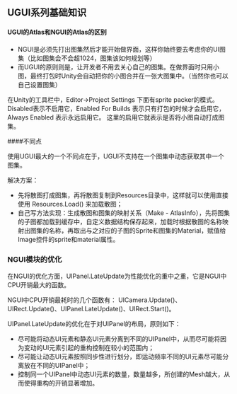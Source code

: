 ## UGUI系列基础知识

#### UGUI的Atlas和NGUI的Atlas的区别

- NGUI是必须先打出图集然后才能开始做界面，这样你始终要去考虑你的UI图集（比如图集会不会超1024，图集该如何规划等）
- 而UGUI的原则则是，让开发者不用去关心自己的图集。在做界面时只用小图，最终打包时Unity会自动把你的小图合并在一张大图集中。（当然你也可以自己设置图集）

在Unity的工具栏中，Editor->Project Settings 下面有sprite packer的模式。Disabled表示不启用它，Enabled For Builds 表示只有打包的时候才会启用它，Always Enabled 表示永远启用它。 这里的启用它就表示是否将小图自动打成图集。

####不同点

使用UGUI最大的一个不同点在于，UGUI不支持在一个图集中动态获取其中一个图集。

解决方案：

- 先将散图打成图集，再将散图复制到Resources目录中，这样就可以使用直接使用 Resources.Load() 来加载散图；
- 自己写方法实现：生成散图和图集的映射关系（Make - AtlasInfo），先将图集的子图都加载到缓存中，自定义数据结构保存起来，加载时根据散图的名称映射出图集的名称，再取出与之对应的子图的Sprite和图集的Material，赋值给Image控件的sprite和material属性。




### NGUI模块的优化

在NGUI的优化方面，UIPanel.LateUpdate为性能优化的重中之重，它是NGUI中CPU开销最大的函数。

NGUI中CPU开销最耗时的几个函数有： UICamera.Update()、UIRect.Update()、UIPanel.LateUpdate()、UIRect.Start()。

UIPanel.LateUpdate的优化在于对UIPanel的布局，原则如下：

- 尽可能将动态UI元素和静态UI元素分离到不同的UIPanel中，从而尽可能将因为变动的UI元素引起的重构控制在较小的范围内；
- 尽可能让动态UI元素按照同步性进行划分，即运动频率不同的UI元素尽可能分离放在不同的UIPanel中；
- 控制同一个UIPanel中动态UI元素的数量，数量越多，所创建的Mesh越大，从而使得重构的开销显著增加。
































